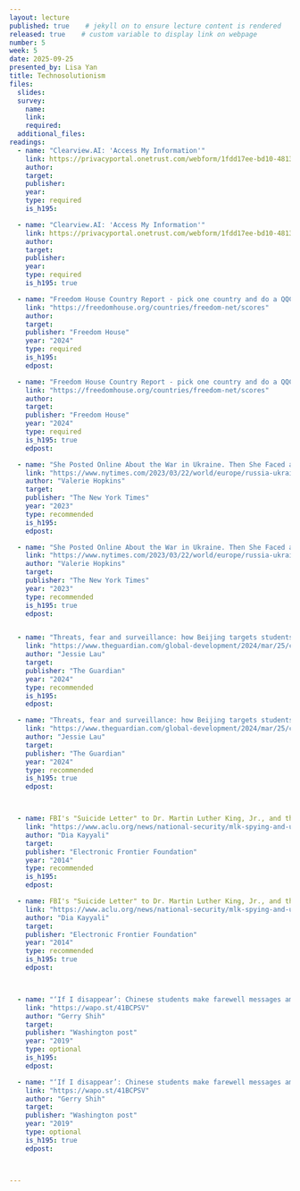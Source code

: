 ```yaml
---
layout: lecture
published: true    # jekyll on to ensure lecture content is rendered
released: true    # custom variable to display link on webpage
number: 5
week: 5
date: 2025-09-25
presented_by: Lisa Yan
title: Technosolutionism
files:
  slides: 
  survey:
    name:
    link: 
    required: 
  additional_files:
readings:
  - name: "Clearview.AI: 'Access My Information'"
    link: https://privacyportal.onetrust.com/webform/1fdd17ee-bd10-4813-a254-de7d5c09360a/2a09e1a7-f09f-4e0c-91a2-5818abe414d5
    author:
    target:
    publisher:
    year:    
    type: required
    is_h195: 

  - name: "Clearview.AI: 'Access My Information'" 
    link: https://privacyportal.onetrust.com/webform/1fdd17ee-bd10-4813-a254-de7d5c09360a/2a09e1a7-f09f-4e0c-91a2-5818abe414d5
    author:
    target:
    publisher:
    year:    
    type: required
    is_h195: true

  - name: "Freedom House Country Report - pick one country and do a QQCR based on that country's page"
    link: "https://freedomhouse.org/countries/freedom-net/scores"
    author: 
    target:
    publisher: "Freedom House"
    year: "2024"
    type: required
    is_h195:
    edpost: 

  - name: "Freedom House Country Report - pick one country and do a QQCR based on that country's page"
    link: "https://freedomhouse.org/countries/freedom-net/scores"
    author: 
    target:
    publisher: "Freedom House"
    year: "2024"
    type: required
    is_h195: true
    edpost: 

  - name: "She Posted Online About the War in Ukraine. Then She Faced a Prison Term."
    link: "https://www.nytimes.com/2023/03/22/world/europe/russia-ukraine-social-media-crackdown.html"
    author: "Valerie Hopkins"
    target:
    publisher: "The New York Times"
    year: "2023"
    type: recommended
    is_h195: 
    edpost: 

  - name: "She Posted Online About the War in Ukraine. Then She Faced a Prison Term."
    link: "https://www.nytimes.com/2023/03/22/world/europe/russia-ukraine-social-media-crackdown.html"
    author: "Valerie Hopkins"
    target:
    publisher: "The New York Times"
    year: "2023"
    type: recommended
    is_h195: true
    edpost: 


  - name: "Threats, fear and surveillance: how Beijing targets students in the UK who criticise regime."
    link: "https://www.theguardian.com/global-development/2024/mar/25/china-students-uk-beijing-transnational-repression-surveillance"
    author: "Jessie Lau"
    target:
    publisher: "The Guardian"
    year: "2024"
    type: recommended
    is_h195: 
    edpost:     

  - name: "Threats, fear and surveillance: how Beijing targets students in the UK who criticise regime."
    link: "https://www.theguardian.com/global-development/2024/mar/25/china-students-uk-beijing-transnational-repression-surveillance"
    author: "Jessie Lau"
    target:
    publisher: "The Guardian"
    year: "2024"
    type: recommended
    is_h195: true
    edpost:     



  - name: FBI's "Suicide Letter" to Dr. Martin Luther King, Jr., and the Dangers of Unchecked Surveillance
    link: "https://www.aclu.org/news/national-security/mlk-spying-and-urgency-moment"
    author: "Dia Kayyali"
    target:
    publisher: "Electronic Frontier Foundation"
    year: "2014"
    type: recommended
    is_h195:
    edpost: 

  - name: FBI's "Suicide Letter" to Dr. Martin Luther King, Jr., and the Dangers of Unchecked Surveillance
    link: "https://www.aclu.org/news/national-security/mlk-spying-and-urgency-moment"
    author: "Dia Kayyali"
    target:
    publisher: "Electronic Frontier Foundation"
    year: "2014"
    type: recommended
    is_h195: true
    edpost: 



  - name: "‘If I disappear’: Chinese students make farewell messages amid crackdowns over labor activism"
    link: "https://wapo.st/41BCPSV"
    author: "Gerry Shih"
    target:
    publisher: "Washington post"
    year: "2019"
    type: optional
    is_h195:
    edpost: 

  - name: "‘If I disappear’: Chinese students make farewell messages amid crackdowns over labor activism"
    link: "https://wapo.st/41BCPSV"
    author: "Gerry Shih"
    target:
    publisher: "Washington post"
    year: "2019"
    type: optional
    is_h195: true
    edpost: 



---
```


<!-- information here -->
